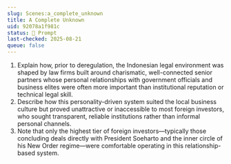 ```yaml
---
slug: Scenes:a_complete_unknown
title: A Complete Unknown
uid: 92078a1f981c
status: 💬 Prompt
last-checked: 2025-08-21
queue: false
---
```

1. Explain how, prior to deregulation, the Indonesian legal environment was shaped by law firms built around charismatic, well-connected senior partners whose personal relationships with government officials and business elites were often more important than institutional reputation or technical legal skill.
2. Describe how this personality-driven system suited the local business culture but proved unattractive or inaccessible to most foreign investors, who sought transparent, reliable institutions rather than informal personal channels.
3. Note that only the highest tier of foreign investors—typically those concluding deals directly with President Soeharto and the inner circle of his New Order regime—were comfortable operating in this relationship-based system.
